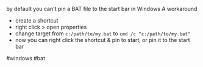 by default you can't pin a BAT file to the start bar in Windows
A workaround
- create a shortcut
- right click > open properties
- change target from `c:/path/to/my.bat`
  to  `cmd /c "c:/path/to/my.bat"`
- now you can right click the shortcut & pin to start, or pin it to the start bar

#windows #bat